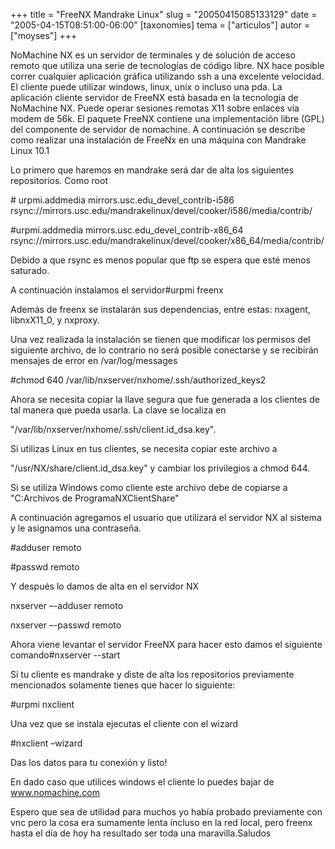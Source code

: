 +++
title = "FreeNX Mandrake Linux"
slug = "20050415085133129"
date = "2005-04-15T08:51:00-06:00"
[taxonomies]
tema = ["articulos"]
autor = ["moyses"]
+++

NoMachine NX es un servidor de terminales y de solución de acceso remoto
que utiliza una serie de tecnologías de código libre. NX hace posible
correr cualquier aplicación gráfica utilizando ssh a una excelente
velocidad. El cliente puede utilizar windows, linux, unix o incluso una
pda. La aplicación cliente servidor de FreeNX está basada en la
tecnología de NoMachine NX. Puede operar sesiones remotas X11 sobre
enlaces vía modem de 56k. El paquete FreeNX contiene una implementación
libre (GPL) del componente de servidor de nomachine. A continuación se
describe como realizar una instalación de FreeNx en una máquina con
Mandrake Linux 10.1

<!-- more -->
Lo primero que haremos en mandrake será dar de alta los siguientes
repositorios. Como root  
  
\# urpmi.addmedia mirrors.usc.edu_devel_contrib-i586
rsync://mirrors.usc.edu/mandrakelinux/devel/cooker/i586/media/contrib/  
  
#urpmi.addmedia mirrors.usc.edu_devel_contrib-x86_64
rsync://mirrors.usc.edu/mandrakelinux/devel/cooker/x86_64/media/contrib/  
  
Debido a que rsync es menos popular que ftp se espera que esté menos
saturado.  
  
A continuación instalamos el servidor#urpmi freenx  
  
Además de freenx se instalarán sus dependencias, entre estas: nxagent,
libnxX11_0, y nxproxy.  
  
Una vez realizada la instalación se tienen que modificar los permisos
del siguiente archivo, de lo contrario no será posible conectarse y se
recibirán mensajes de error en /var/log/messages  
  
#chmod 640 /var/lib/nxserver/nxhome/.ssh/authorized_keys2  
  
Ahora se necesita copiar la llave segura que fue generada a los clientes
de tal manera que pueda usarla. La clave se localiza en  
  
"/var/lib/nxserver/nxhome/.ssh/client.id_dsa.key".  
  
Si utilizas Linux en tus clientes, se necesita copiar este archivo a  
  
"/usr/NX/share/client.id_dsa.key" y cambiar los privilegios a chmod
644.  
  
Si se utiliza Windows como cliente este archivo debe de copiarse a
"C:Archivos de ProgramaNXClientShare"  
  
A continuación agregamos el usuario que utilizará el servidor NX al
sistema y le asignamos una contraseña.  
  
#adduser remoto  
  
#passwd remoto  
  
Y después lo damos de alta en el servidor NX  
  
nxserver –-adduser remoto  
  
nxserver –-passwd remoto  
  
Ahora viene levantar el servidor FreeNX para hacer esto damos el
siguiente comando#nxserver --start  
  
Si tu cliente es mandrake y diste de alta los repositorios previamente
mencionados solamente tienes que hacer lo siguiente:  
  
#urpmi nxclient  
  
Una vez que se instala ejecutas el cliente con el wizard  
  
#nxclient –wizard  
  
Das los datos para tu conexión y listo!  
  
En dado caso que utilices windows el cliente lo puedes bajar de
www.nomachine.com  
  
Espero que sea de utilidad para muchos yo había probado previamente con
vnc pero la cosa era sumamente lenta incluso en la red local, pero
freenx hasta el día de hoy ha resultado ser toda una maravilla.Saludos

